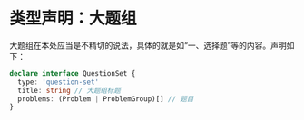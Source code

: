 # 类型声明：大题组

大题组在本处应当是不精切的说法，具体的就是如“一、选择题”等的内容。声明如下：

```typescript
declare interface QuestionSet {
  type: 'question-set'
  title: string // 大题组标题
  problems: (Problem | ProblemGroup)[] // 题目
}
```
